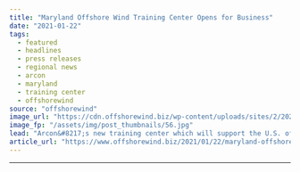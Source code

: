 ```yaml
---
title: "Maryland Offshore Wind Training Center Opens for Business"
date: "2021-01-22"
tags: 
  - featured
  - headlines
  - press releases
  - regional news
  - arcon
  - maryland
  - training center
  - offshorewind
source: "offshorewind"
image_url: "https://cdn.offshorewind.biz/wp-content/uploads/sites/2/2021/01/22145028/Maryland-Offshore-Wind-Training-Center-Open-for-Business.jpg"
image_fp: "/assets/img/post_thumbnails/56.jpg"
lead: "Arcon&#8217;s new training center which will support the U.S. offshore wind and onshore industries"
article_url: "https://www.offshorewind.biz/2021/01/22/maryland-offshore-wind-training-center-opens-for-business/"
---
```


---

